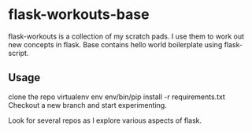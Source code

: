 # flask-workouts-base
flask-workouts is a collection of my scratch pads.  I use them to work out new concepts in flask.  Base contains hello world boilerplate using flask-script.
## Usage
clone the repo
virtualenv env
env/bin/pip install -r requirements.txt
Checkout a new branch and start experimenting.

Look for several repos as I explore various aspects of flask.
